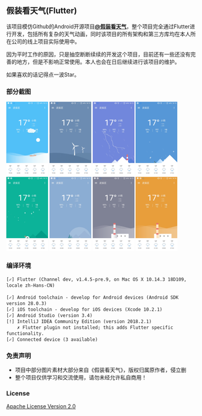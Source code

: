 ## 假装看天气(Flutter) ##

该项目模仿Github的Android开源项目[**@假装看天气**](https://github.com/li-yu/FakeWeather)，整个项目完全通过Flutter进行开发，包括所有复杂的天气动画，同时该项目的所有架构和第三方库均在本人所在公司的线上项目实际使用中。

因为平时工作的原因，只是抽空断断续续的开发这个项目，目前还有一些还没有完善的地方，但是不影响正常使用。本人也会在日后继续进行该项目的维护。

如果喜欢的话记得点一波Star。

### 部分截图 ###
<img src="screenshot/1.jpg" width="22%"/> <img src="screenshot/2.jpg" width="22%"/> <img src="screenshot/3.jpg" width="22%"/> <img src="screenshot/4.jpg" width="22%"/>
<img src="screenshot/5.jpg" width="22%"/> <img src="screenshot/6.jpg" width="22%"/> <img src="screenshot/7.jpg" width="22%"/> <img src="screenshot/8.jpg" width="22%"/>

### 编译环境 ###
```
[✓] Flutter (Channel dev, v1.4.5-pre.9, on Mac OS X 10.14.3 18D109, locale zh-Hans-CN)
 
[✓] Android toolchain - develop for Android devices (Android SDK version 28.0.3)
[✓] iOS toolchain - develop for iOS devices (Xcode 10.2.1)
[✓] Android Studio (version 3.4)
[!] IntelliJ IDEA Community Edition (version 2018.2.1)
    ✗ Flutter plugin not installed; this adds Flutter specific functionality.
[✓] Connected device (3 available)
```

### 免责声明 ###

- 项目中部分图片素材大部分来自《假装看天气》，版权归属原作者，侵立删
- 整个项目仅供学习和交流使用，请勿未经允许私自商用！

### License ###
[Apache License
Version 2.0](https://github.com/hahafather007/flutter_weather/blob/master/LICENSE)

